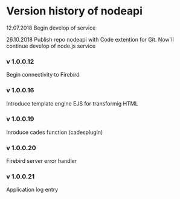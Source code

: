 # Version history of nodeapi
12.07.2018 Begin develop of service

26.10.2018 Publish repo nodeapi with Code extention for Git.
Now`ll continue develop of node.js service 

### v 1.0.0.12
Begin conneсtivity to Firebird

### v 1.0.0.16
Introduce template engine EJS for transformig HTML

### v 1.0.0.19
Inroduce cades function (cadesplugin)

### v 1.0.0.20
Firebird server error handler

### v 1.0.0.21
Application log entry
